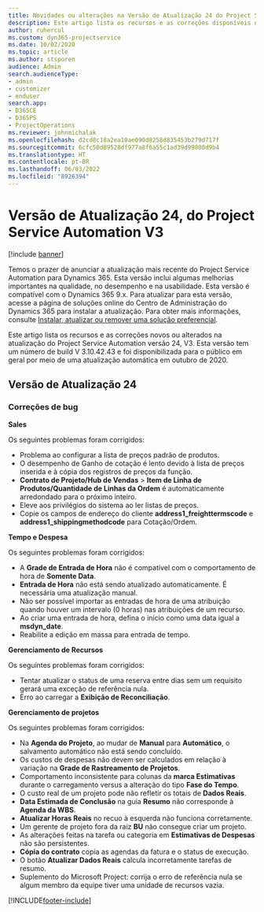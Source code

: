 ```yaml
---
title: Novidades ou alterações na Versão de Atualização 24 do Project Service Automation V3
description: Este artigo lista os recursos e as correções disponíveis na atualização do Project Service Automation versão 24, V3.
author: ruhercul
ms.custom: dyn365-projectservice
ms.date: 10/02/2020
ms.topic: article
ms.author: stsporen
audience: Admin
search.audienceType:
- admin
- customizer
- enduser
search.app:
- D365CE
- D365PS
- ProjectOperations
ms.reviewer: johnmichalak
ms.openlocfilehash: d2cd8c18a2ea10ae090d8258d835453b279d717f
ms.sourcegitcommit: 6cfc50d89528df977a8f6a55c1ad39d99800d9b4
ms.translationtype: HT
ms.contentlocale: pt-BR
ms.lasthandoff: 06/03/2022
ms.locfileid: "8926394"
---
```

# <a name="project-service-automation-update-release-24-v3"></a>Versão de Atualização 24, do Project Service Automation V3

[!include [banner](../includes/psa-now-project-operations.md)]

Temos o prazer de anunciar a atualização mais recente do Project Service Automation para Dynamics 365. Esta versão inclui algumas melhorias importantes na qualidade, no desempenho e na usabilidade. Esta versão é compatível com o Dynamics 365 9.x. Para atualizar para esta versão, acesse a página de soluções online do Centro de Administração do Dynamics 365 para instalar a atualização. Para obter mais informações, consulte [Instalar, atualizar ou remover uma solução preferencial](/power-platform/admin/install-remove-preferred-solution).

Este artigo lista os recursos e as correções novos ou alterados na atualização do Project Service Automation versão 24, V3. Esta versão tem um número de build V 3.10.42.43 e foi disponibilizada para o público em geral por meio de uma atualização automática em outubro de 2020.

## <a name="update-release-24"></a>Versão de Atualização 24

### <a name="bug-fixes"></a>Correções de bug

**Sales**

Os seguintes problemas foram corrigidos:

- Problema ao configurar a lista de preços padrão de produtos.
- O desempenho de Ganho de cotação é lento devido à lista de preços inserida e à cópia dos registros de preços da função.
- **Contrato de Projeto/Hub de Vendas** > **Item de Linha de Produtos/Quantidade de Linhas da Ordem** é automaticamente arredondado para o próximo inteiro.
- Eleve aos privilégios do sistema ao ler listas de preços.
- Copie os campos de endereço do cliente **address1_freighttermscode** e **address1_shippingmethodcode** para Cotação/Ordem. 


**Tempo e Despesa**

Os seguintes problemas foram corrigidos:

- A **Grade de Entrada de Hora** não é compatível com o comportamento de hora de **Somente Data**.
- **Entrada de Hora** não está sendo atualizado automaticamente. É necessária uma atualização manual.
- Não ser possível importar as entradas de hora de uma atribuição quando houver um intervalo (0 horas) nas atribuições de um recurso.
- Ao criar uma entrada de hora, defina o início como uma data igual a **msdyn_date**.
- Reabilite a edição em massa para entrada de tempo.

**Gerenciamento de Recursos**

Os seguintes problemas foram corrigidos:

- Tentar atualizar o status de uma reserva entre dias sem um requisito gerará uma exceção de referência nula.
- Erro ao carregar a **Exibição de Reconciliação**.


**Gerenciamento de projetos**

Os seguintes problemas foram corrigidos:

- Na **Agenda do Projeto**, ao mudar de **Manual** para **Automático**, o salvamento automático não está sendo concluído.
- Os custos de despesas não devem ser calculados em relação à variação na **Grade de Rastreamento de Projetos**.
- Comportamento inconsistente para colunas da **marca Estimativas** durante o carregamento versus a alteração do tipo **Fase do Tempo**.
- O custo real de um projeto pode não refletir os totais de **Dados Reais**.
- **Data Estimada de Conclusão** na guia **Resumo** não corresponde à **Agenda da WBS**.
- **Atualizar Horas Reais** no recuo à esquerda não funciona corretamente.
- Um gerente de projeto fora da raiz **BU** não consegue criar um projeto.
- As alterações feitas na tarefa ou categoria em **Estimativas de Despesas** não são persistentes.
- **Cópia do contrato** copia as agendas da fatura e o status de execução.
- O botão **Atualizar Dados Reais** calcula incorretamente tarefas de resumo.
- Suplemento do Microsoft Project: corrija o erro de referência nula se algum membro da equipe tiver uma unidade de recursos vazia.



[!INCLUDE[footer-include](../includes/footer-banner.md)]
